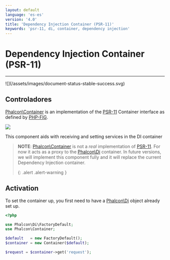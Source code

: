 ```yaml
---
layout: default
language: 'es-es'
version: '4.0'
title: 'Dependency Injection Container (PSR-11)'
keywords: 'psr-11, di, container, dependency injection'
---
```


# Dependency Injection Container (PSR-11)
<hr />
![](/assets/images/document-status-stable-success.svg)

## Controladores
[Phalcon\Container](api/phalcon_container#container) is an implementation of the [PSR-11](https://www.php-fig.org/psr/psr-11/) Container interface as defined by [PHP-FIG](https://www.php-fig.org/).

![](/assets/images/implements-psr--11-blue.svg)

This component aids with receiving and setting services in the DI container

> **NOTE**: [Phalcon\Container](api/phalcon_container#container) is not a _real_ implementation of [PSR-11](https://www.php-fig.org/psr/psr-11/). For now it acts as a proxy to the [Phalcon\Di](di) container. In future versions, we will implement this component fully and it will replace the current Dependency Injection container. 
> 
> {: .alert .alert-warning }

## Activation
To set the container up, you first need to have a [Phalcon\Di](di) object already set up.

```php
<?php

use Phalcon\Di\FactoryDefault;
use Phalcon\Container;

$default   = new FactoryDefault();
$container = new Container($default);

$request = $container->get('request');
```

